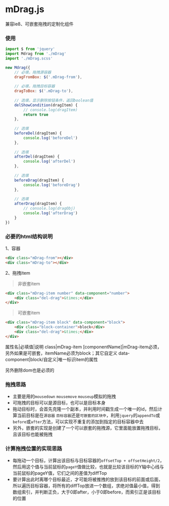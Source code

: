 # mDrag.js
兼容ie8、可嵌套拖拽的定制化组件

### 使用
```js
import $ from 'jquery'
import Mdrag from './mDrag'
import './mDrag.scss'

new Mdrag({
    // 必填，拖拽源容器
    dragFromBox: $('.mDrag-from'),
    
    // 必填，拖拽目标容器
    dragToBox: $('.mDrag-to'),
    
    // 选填，显示删除按钮条件，返回boolean值
    delShowCondition(dragItem) {
        // console.log(dragItem)
        return true
    },
    
    // 选填
    beforeDel(dragItem) {
        console.log('beforeDel')
    },
    
    // 选填
    afterDel(dragItem) {
        console.log('afterDel')
    },
    
    // 选填
    beforeDrag(dragItem) {
        console.log('beforeDrag')
    },
    
    // 选填
    afterDrag(dragItem) {
        // console.log(dragObj)
        console.log('afterDrag')
    }
})
```

### 必要的html结构说明
1、容器
```html
<div class="mDrag-from"></div>
<div class="mDrag-to"></div>
```

2、拖拽item
> 非嵌套item
```html
<div class="mDrag-item number" data-component="number">
    <div class="del-drag">&times;</div>
</div>
```
> 可嵌套item
```html
<div class="mDrag-item block" data-component="block">
    <div class="block-container">block</div>
    <div class="del-drag">&times;</div>
</div>
```

属性名|必填值|说明
class|mDrag-item [componentName]|mDrag-item必须，另外如果是可嵌套，itemName必须为block；其它自定义
data-component|block/自定义|唯一标识item的属性

另外删除dom也是必须的

### 拖拽思路
+ 主要是用的`mousedown` `mousemove` `mouseup`模拟的拖拽
+ 可拖拽的目标可以是源目标，也可以是目标本身
+ 拖动目标时，会首先克隆一个副本，并利用时间戳生成一个唯一的id，然后计算当前目标是在`源容器` `目标容器`还是`可嵌套的区块中`，利用`jquery`的`appendTo`或`before`或`after`方法，可以实现不重复的添加到指定的目标容器中去
+ 另外，嵌套的实现是创建了一个可以嵌套的拖拽源，它里面能放置拖拽目标，且该目标也能被拖拽

### 计算拖拽位置的实现思路
+ 每拖动一个目标，计算出该目标与目标容器的`offsetTop + offsetHeight/2`，然后用这个值与当前鼠标的`pageY`值做比较，也就是比较该目标的Y轴中心线与当前鼠标的pageY值，它们之间的差值为diffTop
+ 要计算出此时离哪个目标最近，才可能将被推拽的放到该目标的前面或后面，所以遍历目标容器，将所有的diffTop放进一个数组，求绝对值最小值，得到数组索引，并判断正负，大于0即after，小于0即before，而索引正是该目标的位置


